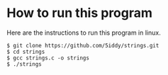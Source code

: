 # How to run this program

Here are the instructions to run this program in linux.

```shell
$ git clone https://github.com/5iddy/strings.git
$ cd strings
$ gcc strings.c -o strings
$ ./strings
```

